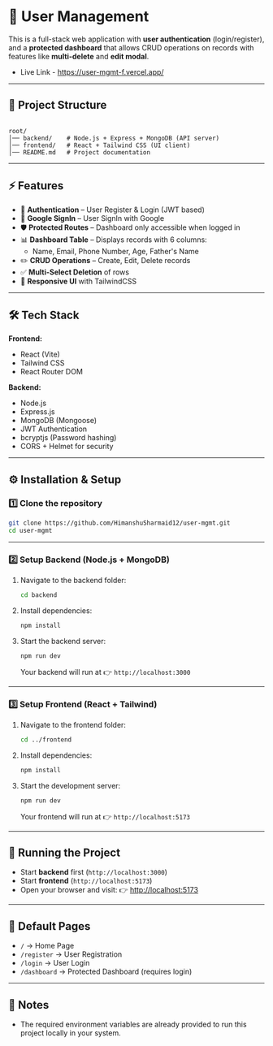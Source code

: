 # 📝 User Management

This is a full-stack web application with **user authentication** (login/register), and a **protected dashboard** that allows CRUD operations on records with features like **multi-delete** and **edit modal**.

* Live Link - https://user-mgmt-f.vercel.app/

---

## 📂 Project Structure

```

root/
│── backend/    # Node.js + Express + MongoDB (API server)
│── frontend/   # React + Tailwind CSS (UI client)
│── README.md   # Project documentation

````

---

## ⚡ Features

- 🔐 **Authentication** – User Register & Login (JWT based)
- 🔐 **Google SignIn** – User SignIn with Google
- 🛡 **Protected Routes** – Dashboard only accessible when logged in
- 📊 **Dashboard Table** – Displays records with 6 columns:
  - Name, Email, Phone Number, Age, Father's Name
- ✏️ **CRUD Operations** – Create, Edit, Delete records
- ✅ **Multi-Select Deletion** of rows
- 🎨 **Responsive UI** with TailwindCSS

---

## 🛠 Tech Stack

**Frontend:**
- React (Vite)
- Tailwind CSS
- React Router DOM

**Backend:**
- Node.js
- Express.js
- MongoDB (Mongoose)
- JWT Authentication
- bcryptjs (Password hashing)
- CORS + Helmet for security

---

## ⚙️ Installation & Setup

### 1️⃣ Clone the repository
```bash
git clone https://github.com/HimanshuSharmaid12/user-mgmt.git
cd user-mgmt
````

---

### 2️⃣ Setup Backend (Node.js + MongoDB)

1. Navigate to the backend folder:

   ```bash
   cd backend
   ```

2. Install dependencies:

   ```bash
   npm install
   ```

3. Start the backend server:

   ```bash
   npm run dev
   ```

   Your backend will run at 👉 `http://localhost:3000`

---

### 3️⃣ Setup Frontend (React + Tailwind)

1. Navigate to the frontend folder:

   ```bash
   cd ../frontend
   ```

2. Install dependencies:

   ```bash
   npm install
   ```

3. Start the development server:

   ```bash
   npm run dev
   ```

   Your frontend will run at 👉 `http://localhost:5173`

---

## 🚀 Running the Project

* Start **backend** first (`http://localhost:3000`)
* Start **frontend** (`http://localhost:5173`)
* Open your browser and visit:
  👉 [http://localhost:5173](http://localhost:5173)

---

## 🔑 Default Pages

* `/` → Home Page
* `/register` → User Registration
* `/login` → User Login
* `/dashboard` → Protected Dashboard (requires login)

---

## 📌 Notes

* The required environment variables are already provided to run this project locally in your system. 

